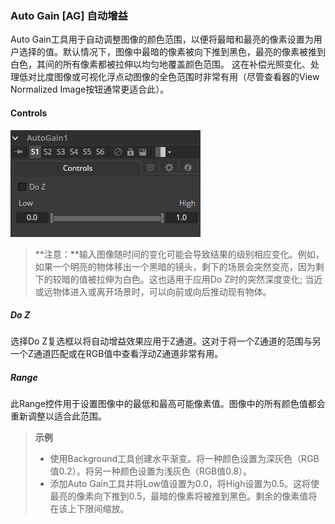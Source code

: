 ### Auto Gain [AG] 自动增益

Auto Gain工具用于自动调整图像的颜色范围，以便将最暗和最亮的像素设置为用户选择的值。默认情况下，图像中最暗的像素被向下推到黑色，最亮的像素被推到白色，其间的所有像素都被拉伸以均匀地覆盖颜色范围。
这在补偿光照变化、处理低对比度图像或可视化浮点动图像的全色范围时非常有用（尽管查看器的View Normalized Image按钮通常更适合此）。

#### Controls

![AG_Controls](images/AG_Controls.jpg)

> **注意：**输入图像随时间的变化可能会导致结果的级别相应变化。例如，如果一个明亮的物体移出一个黑暗的镜头，剩下的场景会突然变亮，因为剩下的较暗的值被拉伸为白色。这也适用于应用Do Z时的突然深度变化; 当近或远物体进入或离开场景时，可以向前或向后推动现有物体。

##### Do Z

选择Do Z复选框以将自动增益效果应用于Z通道。这对于将一个Z通道的范围与另一个Z通道匹配或在RGB值中查看浮动Z通道非常有用。

##### Range

此Range控件用于设置图像中的最低和最高可能像素值。图像中的所有颜色值都会重新调整以适合此范围。

> **示例**
>
> - 使用Background工具创建水平渐变。将一种颜色设置为深灰色（RGB值0.2）。将另一种颜色设置为浅灰色（RGB值0.8）。
> - 添加Auto Gain工具并将Low值设置为0.0，将High设置为0.5。这将使最亮的像素向下推到0.5，最暗的像素将被推到黑色。剩余的像素值将在该上下限间缩放。